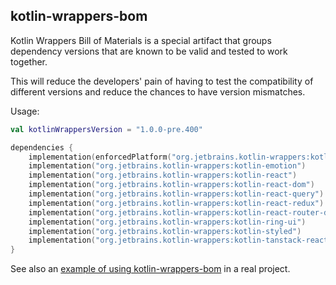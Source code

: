 ## kotlin-wrappers-bom

Kotlin Wrappers Bill of Materials is a special artifact that groups dependency versions that are known to be valid and
tested to work together.

This will reduce the developers' pain of having to test the compatibility of different versions and reduce the chances
to have version mismatches.

Usage:

```kotlin
val kotlinWrappersVersion = "1.0.0-pre.400"

dependencies {
    implementation(enforcedPlatform("org.jetbrains.kotlin-wrappers:kotlin-wrappers-bom:$kotlinWrappersVersion"))
    implementation("org.jetbrains.kotlin-wrappers:kotlin-emotion")
    implementation("org.jetbrains.kotlin-wrappers:kotlin-react")
    implementation("org.jetbrains.kotlin-wrappers:kotlin-react-dom")
    implementation("org.jetbrains.kotlin-wrappers:kotlin-react-query")
    implementation("org.jetbrains.kotlin-wrappers:kotlin-react-redux")
    implementation("org.jetbrains.kotlin-wrappers:kotlin-react-router-dom")
    implementation("org.jetbrains.kotlin-wrappers:kotlin-ring-ui")
    implementation("org.jetbrains.kotlin-wrappers:kotlin-styled")
    implementation("org.jetbrains.kotlin-wrappers:kotlin-tanstack-react-table")
}
```

See also
an [example of using kotlin-wrappers-bom](https://github.com/aerialist7/kotlin-react-table-sample/blob/main/build.gradle.kts)
in a real project.
